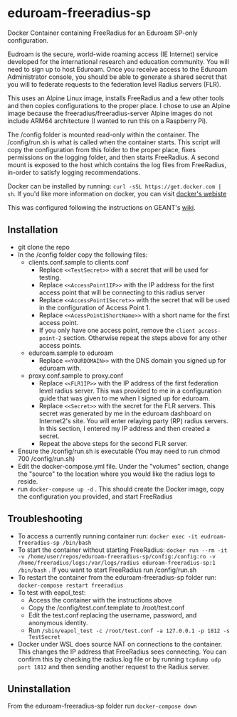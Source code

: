 # eduroam-freeradius-sp
Docker Container containing FreeRadius for an Eduroam SP-only configuration.

Eudroam is the secure, world-wide roaming access (IE Internet) service developed for the international research and education community. You will need to sign up to host Eduroam. Once you receive access to the Eduroam Administrator console, you should be able to generate a shared secret that you will to federate requests to the federation level Radius servers (FLR).

This uses an Alpine Linux image, installs FreeRadius and a few other tools and then copies configurations to the proper place. I chose to use an Alpine image because the freeradius/freeradius-server Alpine images do not include ARM64 architecture (I wanted to run this on a Raspberry Pi).

The /config folder is mounted read-only within the container. The /config/run.sh is what is called when the container starts. This script will copy the configuration from this folder to the proper place, fixes permissions on the logging folder, and then starts FreeRadius. A second mount is exposed to the host which contains the log files from FreeRadius, in-order to satisfy logging recommendations.

Docker can be installed by running: `curl -sSL https://get.docker.com | sh`. If you'd like more information on docker, you can visit [docker's webiste](https://docs.docker.com/get-started/)

This was configured following the instructions on GEANT's [wiki](https://wiki.geant.org/display/H2eduroam/eduroam+SP).

## Installation

* git clone the repo
* In the /config folder copy the following files:
    * clients.conf.sample to clients.conf
        * Replace `<<TestSecret>>` with a secret that will be used for testing.
        * Replace `<<AccessPoint1IP>>` with the IP address for the first access point that will be connecting to this radius server
        * Replace `<<AccessPoint1Secret>>` with the secret that will be used in the configuration of Access Point 1.
        * Replace `<<AcessPoint1ShortName>>` with a short name for the first access point.
        * If you only have one access point, remove the `client access-point-2` section. Otherwise repeat the steps above for any other access points.
    * eduroam.sample to eduroam
        * Replace `<<YOURDOMAIN>>` with the DNS domain you signed up for eduroam with.
    * proxy.conf.sample to proxy.conf
        * Replace `<<FLR1IP>>` with the IP address of the first federation level radius server. This was provided to me in a configuration guide that was given to me when I signed up for eduroam.
        * Replace `<<Secret>>` with the secret for the FLR servers. This secret was generated by me in the eduroam dashboard on Internet2's site. You will enter relaying party (RP) radius servers. In this section, I entered my IP address and then created a secret.
        * Repeat the above steps for the second FLR server. 
* Ensure the /config/run.sh is executable (You may need to run chmod 700 /config/run.sh)
* Edit the docker-compose.yml file. Under the "volumes" section, change the "source" to the location where you would like the radius logs to reside.
* run `docker-compuse up -d` . This should create the Docker image, copy the configuration you provided, and start FreeRadius

## Troubleshooting

* To access a currently running container run: `docker exec -it eudroam-freeradius-sp /bin/bash`
* To start the container without starting FreeRadius: `docker run --rm -it -v /home/user/repos/eduroam-freeradius-sp/config:/config:ro -v /home/freeradius/logs:/var/logs/radius eduroam-freeradius-sp:1 /bin/bash` . If you want to start FreeRadius run /config/run.sh
* To restart the container from the eduroam-freeradius-sp folder run: `docker-compose restart freeradius`
* To test with eapol_test:
    * Access the container with the instructions above
    * Copy the /config/test.conf.template to /root/test.conf
    * Edit the test.conf replacing the username, password, and anonymous identity.
    * Run `/sbin/eapol_test -c /root/test.conf -a 127.0.0.1 -p 1812 -s TestSecret`
* Docker under WSL does source NAT on connections to the container. This changes the IP address that FreeRadius sees connecting. You can confirm this by checking the radius.log file or by running `tcpdump udp port 1812` and then sending another request to the Radius server.

## Uninstallation
From the eduroam-freeradius-sp folder run `docker-compose down`